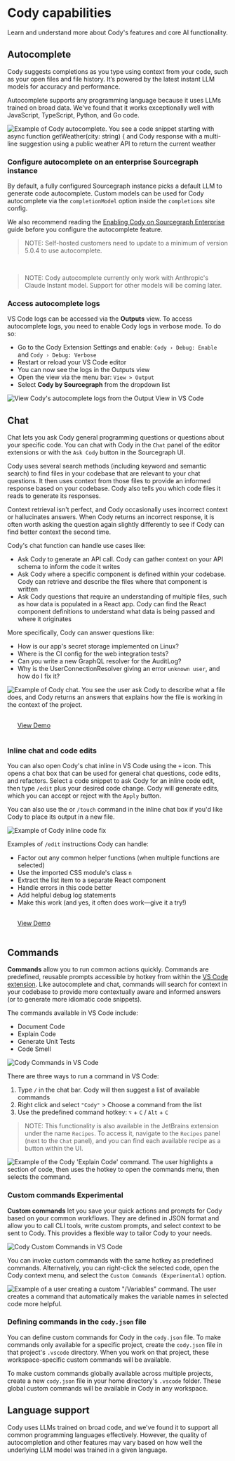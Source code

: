 <style>
  .demo{
    display: table;
    width: 35%;
    margin: 0.5em;
    padding: 1rem 1rem;
    color: var(--text-color);
    border-radius: 4px;
    border: 1px solid var(--sidebar-nav-active-bg);
    padding: 1rem;
    padding-top: 1rem;
    background-color: var(--sidebar-nav-active-bg);
  }
</style>

# Cody capabilities

<p class="subtitle">Learn and understand more about Cody's features and core AI functionality.</p>

## Autocomplete

Cody suggests completions as you type using context from your code, such as your open files and file history. It’s powered by the latest instant LLM models for accuracy and performance.

Autocomplete supports any programming language because it uses LLMs trained on broad data. We've found that it works exceptionally well with JavaScript, TypeScript, Python, and Go code.

![Example of Cody autocomplete. You see a code snippet starting with async function getWeather(city: string) { and Cody response with a multi-line suggestion using a public weather API to return the current weather ](https://storage.googleapis.com/sourcegraph-assets/website/Product%20Animations/GIFS/cody-completions-may2023-optim.gif)

### Configure autocomplete on an enterprise Sourcegraph instance

By default, a fully configured Sourcegraph instance picks a default LLM to generate code autocomplete. Custom models can be used for Cody autocomplete via the `completionModel` option inside the `completions` site config.

We also recommend reading the [Enabling Cody on Sourcegraph Enterprise](overview/enable-cody-enterprise.md) guide before you configure the autocomplete feature.

> NOTE: Self-hosted customers need to update to a minimum of version 5.0.4 to use autocomplete.

<br />

> NOTE: Cody autocomplete currently only work with Anthropic's Claude Instant model. Support for other models will be coming later.

### Access autocomplete logs

VS Code logs can be accessed via the **Outputs** view. To access autocomplete logs, you need to enable Cody logs in verbose mode. To do so:

- Go to the Cody Extension Settings and enable: `Cody › Debug: Enable` and `Cody › Debug: Verbose`
- Restart or reload your VS Code editor
- You can now see the logs in the Outputs view
- Open the view via the menu bar: `View > Output`
- Select **Cody by Sourcegraph** from the dropdown list

![View Cody's autocomplete logs from the Output View in VS Code](https://storage.googleapis.com/sourcegraph-assets/Docs/view-autocomplete-logs.png)

## Chat

Chat lets you ask Cody general programming questions or questions about your specific code. You can chat with Cody in the `Chat` panel of the editor extensions or with the `Ask Cody` button in the Sourcegraph UI.

Cody uses several search methods (including keyword and semantic search) to find files in your codebase that are relevant to your chat questions. It then uses context from those files to provide an informed response based on your codebase. Cody also tells you which code files it reads to generate its responses.

Context retrieval isn't perfect, and Cody occasionally uses incorrect context or hallucinates answers. When Cody returns an incorrect response, it is often worth asking the question again slightly differently to see if Cody can find better context the second time.

Cody's chat function can handle use cases like:

- Ask Cody to generate an API call. Cody can gather context on your API schema to inform the code it writes
- Ask Cody where a specific component is defined within your codebase. Cody can retrieve and describe the files where that component is written
- Ask Cody questions that require an understanding of multiple files, such as how data is populated in a React app. Cody can find the React component definitions to understand what data is being passed and where it originates

More specifically, Cody can answer questions like:

- How is our app's secret storage implemented on Linux?
- Where is the CI config for the web integration tests?
- Can you write a new GraphQL resolver for the AuditLog?
- Why is the UserConnectionResolver giving an error `unknown user`, and how do I fix it?

![Example of Cody chat. You see the user ask Cody to describe what a file does, and Cody returns an answers that explains how the file is working in the context of the project.](https://storage.googleapis.com/sourcegraph-assets/cody/Docs/Sept2023/Context_Chat_SM.gif)

<div class="getting-started">
  <a class="demo text-center" target="_blank" href="https://twitter.com/beyang/status/1647744307045228544">View Demo</a>
</div>

### Inline chat and code edits

You can also open Cody's chat inline in VS Code using the `+` icon. This opens a chat box that can be used for general chat questions, code edits, and refactors. Select a code snippet to ask Cody for an inline code edit, then type `/edit` plus your desired code change. Cody will generate edits, which you can accept or reject with the `Apply` button.

You can also use the or `/touch` command in the inline chat box if you'd like Cody to place its output in a new file.

![Example of Cody inline code fix ](https://storage.googleapis.com/sourcegraph-assets/website/Product%20Animations/GIFS/cody_inline_June23-sm.gif)

Examples of `/edit` instructions Cody can handle:

- Factor out any common helper functions (when multiple functions are selected)
- Use the imported CSS module's class `n`
- Extract the list item to a separate React component
- Handle errors in this code better
- Add helpful debug log statements
- Make this work (and yes, it often does work—give it a try!)

<div class="getting-started">
  <a class="demo text-center" target="_blank" href="https://twitter.com/sqs/status/1647673013343780864">View Demo</a>
</div>

## Commands

**Commands** allow you to run common actions quickly. Commands are predefined, reusable prompts accessible by hotkey from within the [VS Code extension](https://marketplace.visualstudio.com/items?itemName=sourcegraph.cody-ai). Like autocomplete and chat, commands will search for context in your codebase to provide more contextually aware and informed answers (or to generate more idiomatic code snippets).

The commands available in VS Code include:

- Document Code
- Explain Code
- Generate Unit Tests
- Code Smell

![Cody Commands in VS Code](https://storage.googleapis.com/sourcegraph-assets/Docs/cody-commands.png)

There are three ways to run a command in VS Code:

1. Type `/` in the chat bar. Cody will then suggest a list of available commands
2. Right click and select `"Cody"` > Choose a command from the list
3. Use the predefined command hotkey: `⌥` + `C` / `Alt` + `C`

> NOTE: This functionality is also available in the JetBrains extension under the name `Recipes`. To access it, navigate to the `Recipes` panel (next to the `Chat` panel), and you can find each available recipe as a button within the UI.

![Example of the Cody 'Explain Code' command. The user highlights a section of code, then uses the hotkey to open the commands menu, then selects the command.](https://storage.googleapis.com/sourcegraph-assets/cody/Docs/Sept2023/Explain_Code_SM.gif)

### Custom commands <span class="badge badge-experimental">Experimental</span>

**Custom commands** let you save your quick actions and prompts for Cody based on your common workflows. They are defined in JSON format and allow you to call CLI tools, write custom prompts, and select context to be sent to Cody. This provides a flexible way to tailor Cody to your needs.

![Cody Custom Commands in VS Code](https://storage.googleapis.com/sourcegraph-assets/Docs/create-custom-commands.png)

You can invoke custom commands with the same hotkey as predefined commands. Alternatively, you can right-click the selected code, open the Cody context menu, and select the `Custom Commands (Experimental)` option.

![Example of a user creating a custom "/Variables" command. The user creates a command that automatically makes the variable names in selected code more helpful.](https://storage.googleapis.com/sourcegraph-assets/cody/Docs/Sept2023/Custom_Command_SM.gif)

### Defining commands in the `cody.json` file

You can define custom commands for Cody in the `cody.json` file. To make commands only available for a specific project, create the `cody.json` file in that project's `.vscode` directory. When you work on that project, these workspace-specific custom commands will be available.

To make custom commands globally available across multiple projects, create a new `cody.json` file in your home directory's `.vscode` folder. These global custom commands will be available in Cody in any workspace.

## Language support

Cody uses LLMs trained on broad code, and we've found it to support all common programming languages effectively. However, the quality of autocompletion and other features may vary based on how well the underlying LLM model was trained in a given language.
